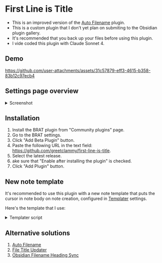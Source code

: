 # First Line is Title

- This is an improved version of the [Auto Filename](https://github.com/rcsaquino/obsidian-auto-filename) plugin. 
- This is a custom plugin that I don't yet plan on submiting to the Obsidian plugin gallery.
- It's recommended that you back up your files before using this plugin.
- I vide coded this plugin with Claude Sonnet 4.

## Demo

https://github.com/user-attachments/assets/31c57879-eff3-4615-b358-83b12c97ecb4

## Settings page overview

<details>
  <summary>Screenshot</summary>
<img width="1044" height="1315" alt="settings" src="https://github.com/user-attachments/assets/02798b46-17a3-48c7-8d9f-64298a743d63" />
</details>

## Installation

1. Install the BRAT plugin from "Community plugins" page.
2. Go to the BRAT settings.
3. Click "Add Beta Plugin" button.
3. Paste the following URL in the text field: https://github.com/greetclammy/first-line-is-title.
4. Select the latest release.
5. ake sure that "Enable after installing the plugin" is checked.
6. Click "Add Plugin" button.

## New note template

It's recommended to use this plugin with a new note template that puts the cursor in note body on note creation, configured in [Templater](https://github.com/SilentVoid13/Templater) settings.

Here's the template that I use:

<details>
  <summary>Templater script</summary>

  ```js
---
created: <% moment(tp.file.creation_date()).format("YYYY-MM-DDTHH:mmZ") %>
tags: []
---
<%* 
if (!(/^Untitled(\s\d+)?$/.test(tp.file.title))) { -%>
<% tp.file.title %><% await tp.file.cursor() %>
<%* } -%>
<%*
tp.hooks.on_all_templates_executed(async () => {
  const leaf = app.workspace.activeLeaf;
  leaf.setViewState({
    type: "markdown",
    state: {
      mode: "source", 
      source: false
    }
  });
  await leaf.view.editor.focus();
});
-%>
```
  
</details>
  
## Alternative solutions

1. [Auto Filename](https://github.com/rcsaquino/obsidian-auto-filename)
2. [File Title Updater](https://github.com/wenlzhang/obsidian-file-title-updater)
3. [Obsidian Filename Heading Sync](https://github.com/dvcrn/obsidian-filename-heading-sync)
